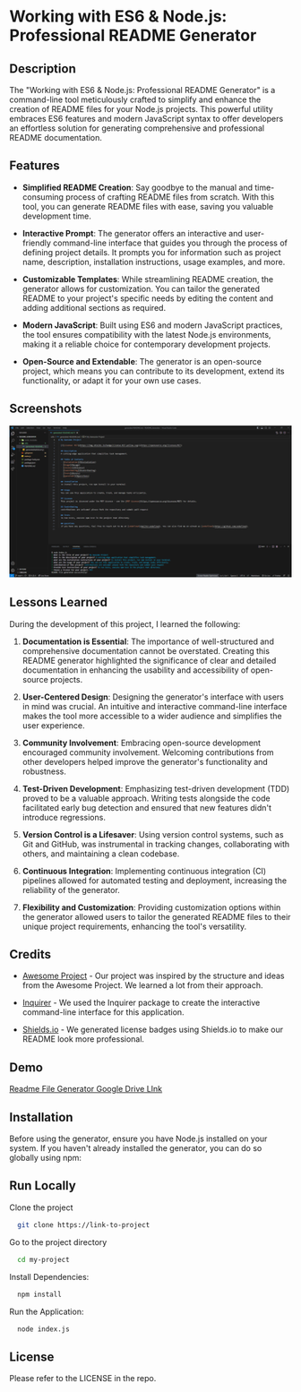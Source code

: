 # Working with ES6 & Node.js: Professional README Generator



## Description

The "Working with ES6 & Node.js: Professional README Generator" is a command-line tool meticulously crafted to simplify and enhance the creation of README files for your Node.js projects. This powerful utility embraces ES6 features and modern JavaScript syntax to offer developers an effortless solution for generating comprehensive and professional README documentation.

## Features

- **Simplified README Creation**: Say goodbye to the manual and time-consuming process of crafting README files from scratch. With this tool, you can generate README files with ease, saving you valuable development time.

- **Interactive Prompt**: The generator offers an interactive and user-friendly command-line interface that guides you through the process of defining project details. It prompts you for information such as project name, description, installation instructions, usage examples, and more.

- **Customizable Templates**: While streamlining README creation, the generator allows for customization. You can tailor the generated README to your project's specific needs by editing the content and adding additional sections as required.

- **Modern JavaScript**: Built using ES6 and modern JavaScript practices, the tool ensures compatibility with the latest Node.js environments, making it a reliable choice for contemporary development projects.

- **Open-Source and Extendable**: The generator is an open-source project, which means you can contribute to its development, extend its functionality, or adapt it for your own use cases.





## Screenshots

![readme](./utils/readme_generator.png)



## Lessons Learned

During the development of this project, I learned the following:

1. **Documentation is Essential**: The importance of well-structured and comprehensive documentation cannot be overstated. Creating this README generator highlighted the significance of clear and detailed documentation in enhancing the usability and accessibility of open-source projects.

2. **User-Centered Design**: Designing the generator's interface with users in mind was crucial. An intuitive and interactive command-line interface makes the tool more accessible to a wider audience and simplifies the user experience.

3. **Community Involvement**: Embracing open-source development encouraged community involvement. Welcoming contributions from other developers helped improve the generator's functionality and robustness.

4. **Test-Driven Development**: Emphasizing test-driven development (TDD) proved to be a valuable approach. Writing tests alongside the code facilitated early bug detection and ensured that new features didn't introduce regressions.

5. **Version Control is a Lifesaver**: Using version control systems, such as Git and GitHub, was instrumental in tracking changes, collaborating with others, and maintaining a clean codebase.

6. **Continuous Integration**: Implementing continuous integration (CI) pipelines allowed for automated testing and deployment, increasing the reliability of the generator.


7. **Flexibility and Customization**: Providing customization options within the generator allowed users to tailor the generated README files to their unique project requirements, enhancing the tool's versatility.



## Credits


- [Awesome Project](https://github.com/awesome-project) - Our project was inspired by the structure and ideas from the Awesome Project. We learned a lot from their approach.

- [Inquirer](https://www.npmjs.com/package/inquirer) - We used the Inquirer package to create the interactive command-line interface for this application.

- [Shields.io](https://shields.io/) - We generated license badges using Shields.io to make our README look more professional.


## Demo

[Readme File Generator Google Drive LInk](https://drive.google.com/file/d/1oDMxeQfX0beOZ0pyhSeYiwif1EpLPVfm/view)





## Installation

Before using the generator, ensure you have Node.js installed on your system. If you haven't already installed the generator, you can do so globally using npm:


## Run Locally

Clone the project

```bash
  git clone https://link-to-project
```

Go to the project directory

```bash
  cd my-project
```

Install Dependencies:

```bash
  npm install
```

Run the Application:

```bash
  node index.js
```



## License

Please refer to the LICENSE in the repo.

